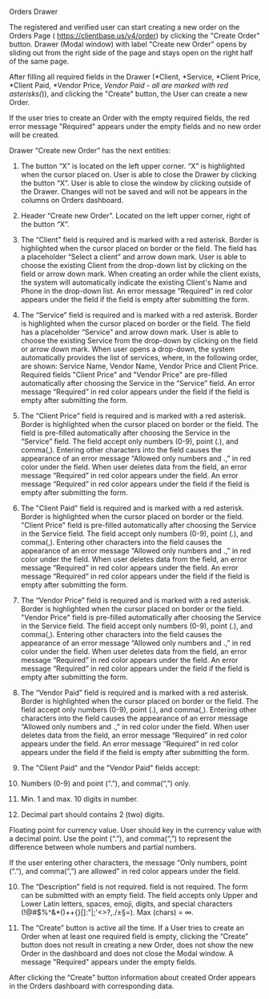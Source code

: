 Orders Drawer

The registered and verified user can start creating a new order on the Orders Page
( https://clientbase.us/v4/order) by clicking the "Create Order" button.
Drawer (Modal window) with label "Create new Order" opens by sliding out from the right side of the page and stays open on the right half of the same page.

After filling all required fields in the Drawer (*Client, *Service, *Client Price, *Client Paid,  *Vendor Price, *Vendor Paid - all are marked with red asterisks(*)), and clicking the "Create" button, the User can create a new Order.

If the user tries to create an Order with the empty required fields, the red error message "Required" appears under the empty fields and no new order will be created.

Drawer “Create new Order” has the next entities:

1.    The button “X” is located on the left upper corner. “X” is highlighted when the cursor placed on. User is able to close the Drawer by clicking the button “X”. User is able to close the window by clicking outside of the Drawer. Changes will not be saved and will not be appears in the columns on Orders dashboard.

2.    Header “Create new Order”. Located on the left upper corner, right of the button “X”.

3.    The “Client” field is required and is marked with a red asterisk. Border is highlighted when the cursor placed on border or the field. The field has a placeholder “Select a client” and arrow down mark. User is able to choose the existing Client from the drop-down list by clicking on the field or arrow down mark. When creating an order while the client exists, the system will automatically indicate the existing Client's Name and Phone in the drop-down list. An error message “Required” in red color appears under the field if the field is empty after submitting the form.

4.    The “Service” field is required and is marked with a red asterisk. Border is highlighted when the cursor placed on border or the field. The field has a placeholder “Service” and arrow down mark. User is able to choose the existing Service from the drop-down by clicking on the field or arrow down mark. When user opens a drop-down, the system automatically provides the list of services, where, in the following order, are shown: Service Name, Vendor Name, Vendor Price and Client Price. Required fields "Client Price" and "Vendor Price" are pre-filled automatically after choosing the Service in the “Service” field. An error message “Required” in red color appears under the field if the field is empty after submitting the form.

5.    The “Client Price” field is required and is marked with a red asterisk. Border is highlighted when the cursor placed on border or the field. The field is pre-filled automatically after choosing the Service in the “Service” field. The field accept only numbers (0-9), point (.), and comma(,). Entering other characters into the field causes the appearance of an error message “Allowed only numbers and .,” in red color under the field. When user deletes data from the field, an error message “Required” in red color appears under the field. An error message “Required” in red color appears under the field if the field is empty after submitting the form.

6.    The "Client Paid" field is required and is marked with a red asterisk. Border is highlighted when the cursor placed on border or the field. "Client Price" field is pre-filled automatically after choosing the Service in the Service field. The field accept only numbers (0-9), point (.), and comma(,). Entering other characters into the field causes the appearance of an error message “Allowed only numbers and .,” in red color under the field. When user deletes data from the field, an error message “Required” in red color appears under the field. An error message “Required” in red color appears under the field if the field is empty after submitting the form.

7.    The “Vendor Price” field is required and is marked with a red asterisk. Border is highlighted when the cursor placed on border or the field. "Vendor Price" field is pre-filled automatically after choosing the Service in the Service field. The field accept only numbers (0-9), point (.), and comma(,). Entering other characters into the field causes the appearance of an error message “Allowed only numbers and .,” in red color under the field. When user deletes data from the field, an error message “Required” in red color appears under the field. An error message “Required” in red color appears under the field if the field is empty after submitting the form.

8.    The “Vendor Paid” field is required and is marked with a red asterisk. Border is highlighted when the cursor placed on border or the field. The field accept only numbers (0-9), point (.), and comma(,). Entering other characters into the field causes the appearance of an error message “Allowed only numbers and .,” in red color under the field. When user deletes data from the field, an error message “Required” in red color appears under the field. An error message “Required” in red color appears under the field if the field is empty after submitting the form.

9.    The "Client Paid" and the "Vendor Paid" fields accept:
1.  Numbers (0-9) and point (“.”), and comma(“,”) only.
2.  Min. 1 and max. 10 digits in number.
3.  Decimal part should contains 2 (two) digits.

Floating point for currency value. User should key in the currency value with a decimal point. Use the point (“.”), and comma(“,”) to represent the difference between whole numbers and partial numbers.

If the user entering other characters, the message “Only numbers, point (“.”), and comma(“,”) are allowed” in red color appears under the field.

10. The “Description” field is not required. field is not required.
    The form can be submitted with an empty field. The field accepts only Upper and Lower Latin letters, spaces, emoji, digits, and special characters (!@#$%^&*()_+_+{}[]:"|;'\<>?,./±§=). Max (chars)  = ∞.

11. The “Create” button is active all the time.
    If a User tries to create an Order when at least one required field is empty, clicking the “Create” button does not result in creating a new Order, does not show the new Order in the dashboard and does not close the Modal window. A message "Required" appears under the empty fields.

After clicking the “Create” button information about created Order appears in the Orders dashboard with corresponding data.
